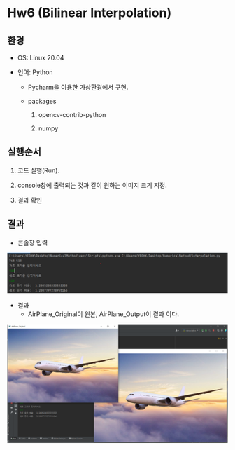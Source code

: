 # Hw6 (Bilinear Interpolation)

## 환경

- OS: Linux 20.04

- 언어: Python

  - Pycharm을 이용한 가상환경에서 구현.

  - packages

    1. opencv-contrib-python

    2. numpy

       

## 실행순서

1. 코드 실행(Run).
 
2. console창에 출력되는 것과 같이 원하는 이미지 크기 지정.
3. 결과 확인



## 결과

- 콘솔창 입력

![](./console.png)



- 결과
  - AirPlane_Original이 원본, AirPlane_Output이 결과 이다.

![result](./result.png)

